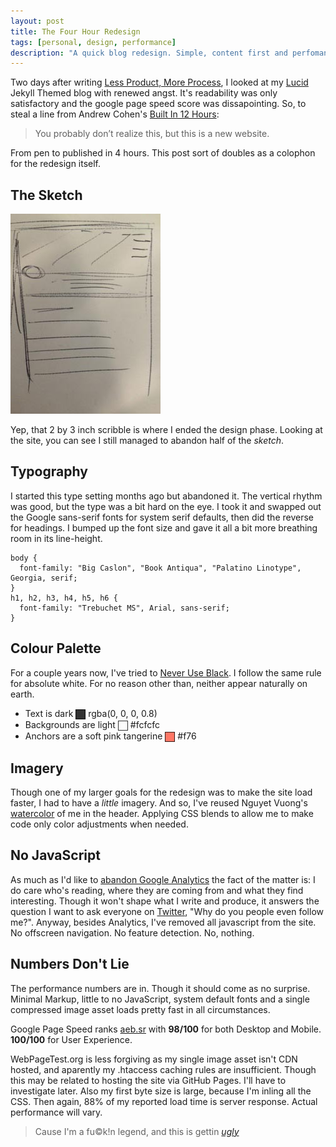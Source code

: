 ```yaml
---
layout: post
title: The Four Hour Redesign
tags: [personal, design, performance]
description: "A quick blog redesign. Simple, content first and perfomance focussed."
---
```


Two days after writing [Less Product, More Process], I looked at my [Lucid] Jekyll Themed blog with renewed angst. It's readability was only satisfactory and the google page speed score was dissapointing. So, to steal a line from Andrew Cohen's [Built In 12 Hours]:

> You probably don’t realize this, but this is a new website.

From pen to published in 4 hours. This post sort of doubles as a colophon for the redesign itself.

## The Sketch

![](/assets/media/pre-four-hour-sketch.jpg)

Yep, that 2 by 3 inch scribble is where I ended the design phase. Looking at the site, you can see I still managed to abandon half of the *sketch*.

## Typography

I started this type setting months ago but abandoned it. The vertical rhythm was good, but the type was a bit hard on the eye. I took it and swapped out the Google sans-serif fonts for system serif defaults, then did the reverse for headings. I bumped up the font size and gave it all a bit more breathing room in its line-height.

    body {
      font-family: "Big Caslon", "Book Antiqua", "Palatino Linotype", Georgia, serif;
    }
    h1, h2, h3, h4, h5, h6 {
      font-family: "Trebuchet MS", Arial, sans-serif;
    }

## Colour Palette

<style>
  .color {
    display: inline-block;
    width: 1em;
    height: 1em;
    vertical-align: middle;
    border: 1px solid rgba(0, 0, 0, 0.8);
  }
  .white {
    background: #fcfcfc;
  }
  .black {
    background: rgba(0, 0, 0, 0.8);
  }
  .tangerine {
    background: #f76;
  }
</style>

For a couple years now, I've tried to [Never Use Black]. I follow the same rule for absolute white. For no reason other than, neither appear naturally on earth.

- Text is dark <span class="color black"></span> rgba(0, 0, 0, 0.8)
- Backgrounds are light <span class="color white"></span> #fcfcfc
- Anchors are a soft pink tangerine <span class="color tangerine"></span> #f76

## Imagery

Though one of my larger goals for the redesign was to make the site load faster, I had to have a *little* imagery. And so, I've reused Nguyet Vuong's [watercolor] of me in the header. Applying CSS blends to allow me to make code only color adjustments when needed.

## No JavaScript

As much as I'd like to [abandon Google Analytics] the fact of the matter is: I do care who's reading, where they are coming from and what they find interesting. Though it won't shape what I write and produce, it answers the question I want to ask everyone on [Twitter], "Why do you people even follow me?". Anyway, besides Analytics, I've removed all javascript from the site. No offscreen navigation. No feature detection. No, nothing.

## Numbers Don't Lie

The performance numbers are in. Though it should come as no surprise. Minimal Markup, little to no JavaScript, system default fonts and a single compressed image asset loads pretty fast in all circumstances.

Google Page Speed ranks [aeb.sr] with **98/100** for both Desktop and Mobile. **100/100** for User Experience.

WebPageTest.org is less forgiving as my single image asset isn't CDN hosted, and aparently my .htaccess caching rules are insufficient. Though this may be related to hosting the site via GitHub Pages. I'll have to investigate later. Also my first byte size is large, because I'm inling all the CSS. Then again, 88% of my reported load time is server response. Actual performance will vary.

> Cause I'm a fu&copy;k!n legend, and this is gettin *[ugly]*

[Less Product, More Process]: /2014/10/14/less-product-more-process/
[Lucid]: /lucid-jekyll-theme
[Built In 12 Hours]: http://imandrewcohen.com/journal/Built-in-12-Hours/
[Never Use Black]: http://ianstormtaylor.com/design-tip-never-use-black/
[Watercolor]: https://www.flickr.com/photos/nguyet/8148272632/in/set-72157625963624595
[twitter]: http://twitter.com/aebsr
[Ugly]: http://rap.genius.com/Bubba-sparxxx-ugly-lyrics
[Abandon Google Analytics]: http://sixtwothree.org/blog/abandoning-google-analytics
[aeb.sr]: http://aeb.sr
